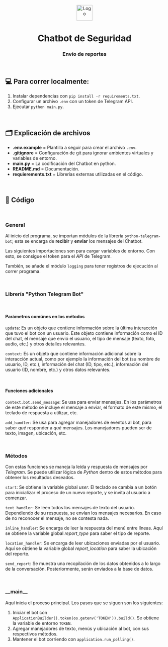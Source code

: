 <br>
<div align="center">
    <img width="50" src="https://pbs.twimg.com/profile_images/1436801567286611968/2zS5wmrz_400x400.jpg" alt="Logo">
    <h1>Chatbot de Seguridad</h1>
    <h3>Envío de reportes</h3>
</div>
<br>

## 💻 Para correr localmente:

1. Instalar dependencias con `pip install -r requirements.txt`.
2. Configurar un archivo `.env` con un token de Telegram API. 
3. Ejecutar `python main.py`.

<br>

## 🗂️ Explicación de archivos

* **.env.example** = Plantilla a seguir para crear el archivo `.env`.
* **.gitignore** = Configuración de git para ignorar ambientes virtuales y variables de entorno.
* **main.py** = La codificación del Chatbot en python.
* **README.md** = Documentación.
* **requierements.txt** = Librerías externas utilizadas en el código.

<br>

## 📱 Código

<br>

### General

Al inicio del programa, se importan módulos de la librería `python-telegram-bot`; esta se encarga de **recibir** y **enviar** los mensajes del Chatbot.

Las siguientes importaciones son para cargar variables de entorno. Con esto, se consigue el token para el *API* de Telegram.

También, se añade el módulo `logging` para tener registros de ejecución al correr programa.

<br>

### Librería "Python Telegram Bot"

<br>

#### Parámetros comúnes en los métodos

`update`: Es un objeto que contiene información sobre la última interacción que tuvo el bot con un usuario. Este objeto contiene información como el ID del chat, el mensaje que envió el usuario, el tipo de mensaje (texto, foto, audio, etc.) y otros detalles relevantes.

`context`: Es un objeto que contiene información adicional sobre la interacción actual, como por ejemplo la información del bot (su nombre de usuario, ID, etc.), información del chat (ID, tipo, etc.), información del usuario (ID, nombre, etc.) y otros datos relevantes.

<br>

#### Funciones adicionales

`context.bot.send_message`: Se usa para enviar mensajes. En los parámetros de este método se incluye el mensaje a enviar, el formato de este mismo, el teclado de respuesta a utilizar, etc.

`add_handler`: Se usa para agregar manejadores de eventos al bot, para saber *qué* responder a *qué* mensajes. Los manejadores pueden ser de texto, imagen, ubicación, etc.

<br>

### Métodos

Con estas funciones se maneja la leída y respuesta de mensajes por *Telegram*. Se puede utilizar lógica de *Python* dentro de estos métodos para obtener los resultados deseados.

`start`: Se obtiene la variable global *user*. El teclado se cambia a un botón para inicializar el proceso de un nuevo reporte, y se invita al usuario a comenzar.

`text_handler`: Se leen todos los mensajes de texto del usuario. Dependiendo de su respuesta, se envían los mensajes necesarios. En caso de no reconocer el mensaje, no se contesta nada.

`inline_handler`: Se encarga de leer la respuesta del menú entre líneas. Aquí se obtiene la variable global *report_type* para saber el tipo de reporte.

`location_handler`: Se encarga de leer ubicaciones enviadas por el usuario. Aquí se obtiene la variable global *report_location* para saber la ubicación del reporte.

`send_report`: Se muestra una recopilación de los datos obtenidos a lo largo de la conversación. Posteriormente, serán enviados a la base de datos.

<br>

### \_\_main__

Aquí inicia el proceso principal. Los pasos que se siguen son los siguientes:

1. Iniciar el bot con `ApplicationBuilder().token(os.getenv('TOKEN')).build()`. Se obtiene la variable de entorno `TOKEN`.
2. Agregar manejadores de texto, menús y ubicación al bot, con sus respectivos métodos.
3. Mantener el bot corriendo con `application.run_polling()`.
